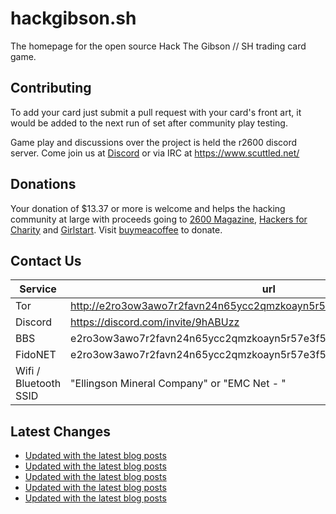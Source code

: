 # hackgibson.sh
The homepage for the open source Hack The Gibson // SH trading card game.


## Contributing

To add your card just submit a pull request with your card's front art, it would be added to the next run of set after community play testing.

Game play and discussions over the project is held the r2600 discord server. Come join us at [Discord](https://discord.com/invite/9hABUzz) or via IRC at https://www.scuttled.net/


## Donations

Your donation of $13.37 or more is welcome and helps the hacking community at large with proceeds going to [2600 Magazine](https://2600.com/), [Hackers for Charity](https://hackersforcharity.org) and [Girlstart](https://girlstart.org).  Visit [buymeacoffee](https://www.buymeacoffee.com/hackgibson.sh) to donate.


## Contact Us

Service | url
-|-
Tor | http://e2ro3ow3awo7r2favn24n65ycc2qmzkoayn5r57e3f56nvjwdcgg32ad.onion
Discord | https://discord.com/invite/9hABUzz
BBS | e2ro3ow3awo7r2favn24n65ycc2qmzkoayn5r57e3f56nvjwdcgg32ad.onion:23
FidoNET | e2ro3ow3awo7r2favn24n65ycc2qmzkoayn5r57e3f56nvjwdcgg32ad.onion:24554
Wifi / Bluetooth SSID | "Ellingson Mineral Company" or "EMC Net - <fidonet address>"

## Latest Changes
<!-- BLOG-POST-LIST:START -->
- [Updated with the latest blog posts](https://github.com/DFW2600/hackgibson.sh/commit/86ae7579a337e848f722c1222290d31d3b77fb42)
- [Updated with the latest blog posts](https://github.com/DFW2600/hackgibson.sh/commit/7cce563e13f3587a637a408b8d6278bd0117f87d)
- [Updated with the latest blog posts](https://github.com/DFW2600/hackgibson.sh/commit/f72fe14822b7f3fbaada3a9fad063c220b306527)
- [Updated with the latest blog posts](https://github.com/DFW2600/hackgibson.sh/commit/0ab07894d02f8eee7253f74d1efde4b7ba709aad)
- [Updated with the latest blog posts](https://github.com/DFW2600/hackgibson.sh/commit/5eb1903e445b4aee2711f2b32c67dcf4c1a1725d)
<!-- BLOG-POST-LIST:END -->
